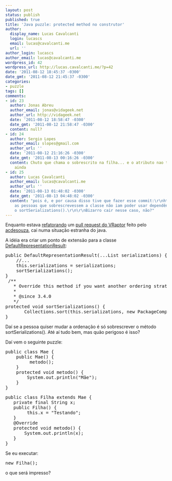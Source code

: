 ```yaml
---
layout: post
status: publish
published: true
title: 'Java puzzle: protected method no construtor'
author:
  display_name: Lucas Cavalcanti
  login: lucascs
  email: lucas@cavalcanti.me
  url: ''
author_login: lucascs
author_email: lucas@cavalcanti.me
wordpress_id: 42
wordpress_url: http://lucas.cavalcanti.me/?p=42
date: '2011-08-12 18:45:37 -0300'
date_gmt: '2011-08-12 21:45:37 -0300'
categories:
- puzzle
tags: []
comments:
- id: 23
  author: Jonas Abreu
  author_email: jonas@vidageek.net
  author_url: http://vidageek.net
  date: '2011-08-12 18:58:47 -0300'
  date_gmt: '2011-08-12 21:58:47 -0300'
  content: null?
- id: 24
  author: Sergio Lopes
  author_email: slopes@gmail.com
  author_url: ''
  date: '2011-08-12 21:16:26 -0300'
  date_gmt: '2011-08-13 00:16:26 -0300'
  content: Chuto que chama o sobrescrito na filha... e o atributo nao tera sido setado
    ainda
- id: 25
  author: Lucas Cavalcanti
  author_email: lucas@cavalcanti.me
  author_url: ''
  date: '2011-08-13 01:48:02 -0300'
  date_gmt: '2011-08-13 04:48:02 -0300'
  content: "pois é, e por causa disso tive que fazer esse commit:\r\nhttps://github.com/caelum/vraptor/commit/45772be44c5a4660e074ee9b43cfc59e8aa6f9a0\r\n\r\nsenão
    as pessoas que sobrescrevessem a classe não iam poder usar dependências para implementar
    o sortSerializations().\r\n\r\nBizarro cair nesse caso, não?"
---
```

<p>Enquanto estava <a href="https://github.com/caelum/vraptor/commit/58535af3c904aa2819fcc827eb8bb4aed5cf0405">refatorando</a> um <a href="https://github.com/caelum/vraptor/pull/377">pull request do VRaptor</a> feito pelo <a href="https://github.com/acdesouza">acdesouza</a>, cai numa situação estranha do java.</p>
<p>A idéia era criar um ponto de extensão para a classe <a href="https://github.com/caelum/vraptor/blob/master/vraptor-core/src/main/java/br/com/caelum/vraptor/serialization/DefaultRepresentationResult.java">DefaultRepresentationResult</a>:</p>
<pre lang="java">
public DefaultRepresentationResult(...List<Serialization> serializations) {//construtor
    //...
    this.serializations = serializations;
    sortSerializations();
}
 /**
   * Override this method if you want another ordering strategy.
   *
   * @since 3.4.0
   */
protected void sortSerializations() {
       Collections.sort(this.serializations, new PackageComparator());
}
</pre>
<p>Daí se a pessoa quiser mudar a ordenação é só sobrescrever o método sortSerializations(). Até aí tudo bem, mas quão perigoso é isso?</p>
<p>Daí vem o seguinte puzzle:</p>
<pre lang="java">
public class Mae {
    public Mae() {
         metodo();
    }
    protected void metodo() {
        System.out.println("Mãe");
    }
}
</pre>
<pre lang="java">
public class Filha extends Mae {
   private final String x;
   public Filha() {
        this.x = "Testando";
   }
   @Override
   protected void metodo() {
       System.out.println(x);
   }
}
</pre>
<p>Se eu executar:</p>
<pre lang="java">
new Filha();
</pre>
<p>o que será impresso?</p>
